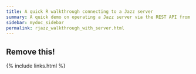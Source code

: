 ```yaml
---
title: A quick R walkthrough connecting to a Jazz server
summary: A quick demo on operating a Jazz server via the REST API from R
sidebar: mydoc_sidebar
permalink: rjazz_walkthrough_with_server.html
---
```


## Remove this!

{% include links.html %}
